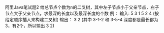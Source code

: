 阿里Java笔试题2
给总节点个数为n的二叉树，其中左子节点小于父亲节点，右子节点大于父亲节点，求最深的长度以及最深长度的个数
例：
输入:
5
3 1 5 2 4
(按给定顺序插入来构建二叉树)
输出：
3 2 
(其中 3-1-2 和 3-5-4 深度都是最长都为3，有2个，所以输出 3 2)


